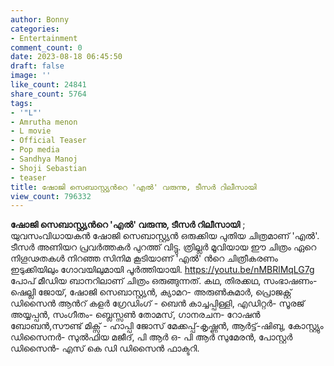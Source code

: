 ```yaml
---
author: Bonny
categories:
- Entertainment
comment_count: 0
date: 2023-08-18 06:45:50
draft: false
image: ''
like_count: 24841
share_count: 5764
tags:
- '"L"'
- Amrutha menon
- L movie
- Official Teaser
- Pop media
- Sandhya Manoj
- Shoji Sebastian
- teaser
title: ഷോജി സെബാസ്റ്റ്യന്‍റെ 'എല്‍' വരുന്നു, ടീസർ റിലീസായി
view_count: 796332
---
```


**ഷോജി സെബാസ്റ്റ്യന്‍റെ 'എല്‍' വരുന്നു, ടീസർ റിലീസായി** ; യുവസംവിധായകന്‍ ഷോജി സെബാസ്റ്റ്യന്‍ ഒരുക്കിയ പുതിയ ചിത്രമാണ് 'എല്‍'. ടീസർ അണിയറ പ്രവർത്തകർ പുറത്ത് വിട്ടു. ത്രില്ലര്‍ മൂവിയായ ഈ ചിത്രം ഏറെ നിഗൂഢതകള്‍ നിറഞ്ഞ സിനിമ കൂടിയാണ് 'എല്‍' ന്‍റെ ചിത്രീകരണം ഇടുക്കിയിലും ഗോവയിലുമായി പൂര്‍ത്തിയായി. https://youtu.be/nMBRlMqLG7g പോപ് മീഡിയ ബാനറിലാണ് ചിത്രം ഒരുങ്ങുന്നത്. കഥ, തിരക്കഥ, സംഭാഷണം- ഷെല്ലി ജോയ്, ഷോജി സെബാസ്റ്റ്യന്‍, ക്യാമറ- അരുണ്‍കുമാര്‍, പ്രൊജക്റ്റ് ഡിസൈന്‍ ആന്‍റ് കളര്‍ ഗ്രേഡിംഗ് - ബെന്‍ കാച്ചപ്പിള്ളി, എഡിറ്റര്‍- സൂരജ് അയ്യപ്പൻ, സംഗീതം- ബ്ലെസ്സൺ തോമസ്, ഗാനരചന- റോഷൻ ബോബൻ,സൗണ്ട് മിക്സ് - ഹാപ്പി ജോസ് മേക്കപ്പ്-കൃഷ്ണന്‍, ആര്‍ട്ട്-ഷിബു, കോസ്റ്റ്യും ഡിസൈനര്‍- സുല്‍ഫിയ മജീദ്, പി ആര്‍ ഒ- പി ആര്‍ സുമേരന്‍, പോസ്റ്റര്‍ ഡിസൈന്‍- എസ് കെ ഡി ഡിസൈന്‍ ഫാക്ടറി.